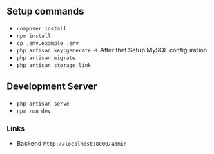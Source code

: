 ## Setup commands

- `composer install`
- `npm install`
- `cp .env.example .env`
- `php artisan key:generate` -> After that Setup MySQL configuration
- `php artisan migrate`
- `php artisan storage:link`


## Development Server
- `php artisan serve`
- `npm run dev`

### Links
- Backend `http://localhost:8000/admin`
